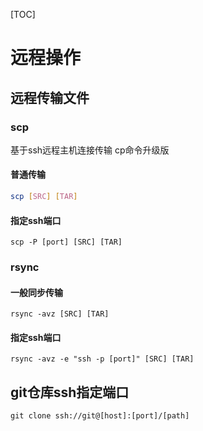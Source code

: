 [TOC]

# 远程操作

## 远程传输文件

### scp

基于ssh远程主机连接传输 cp命令升级版

#### 普通传输

```bash
scp [SRC] [TAR]
```

#### 指定ssh端口

```
scp -P [port] [SRC] [TAR]
```

### rsync

#### 一般同步传输

```
rsync -avz [SRC] [TAR]
```

#### 指定ssh端口

```
rsync -avz -e "ssh -p [port]" [SRC] [TAR]
```

## git仓库ssh指定端口

```
git clone ssh://git@[host]:[port]/[path]
```

